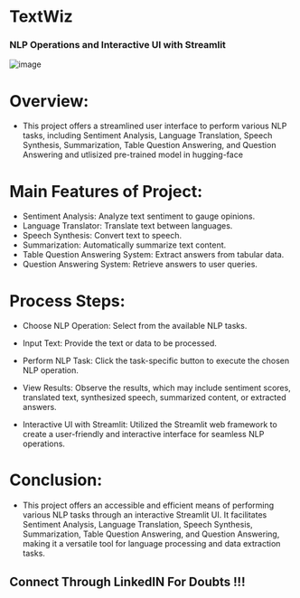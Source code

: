 # TextWiz

  ### NLP Operations and Interactive UI with Streamlit

![image](https://github.com/praveendecode/Textwiz/assets/95226524/916abc3d-f61c-4a3c-a04c-a6ab7c3db7ef)


# Overview:
- This project offers a streamlined user interface to perform various NLP tasks, including Sentiment Analysis, Language Translation, Speech Synthesis, Summarization, Table Question Answering, and Question Answering and utlisized pre-trained model in hugging-face

# Main Features of Project:

  - Sentiment Analysis: Analyze text sentiment to gauge opinions.
  - Language Translator: Translate text between languages.
  - Speech Synthesis: Convert text to speech.
  - Summarization: Automatically summarize text content.
  - Table Question Answering System: Extract answers from tabular data.
  - Question Answering System: Retrieve answers to user queries.

# Process Steps:

  - Choose NLP Operation:
        Select from the available NLP tasks.

  - Input Text:
        Provide the text or data to be processed.

  - Perform NLP Task:
        Click the task-specific button to execute the chosen NLP operation.

  - View Results:
        Observe the results, which may include sentiment scores, translated text, synthesized speech, summarized content, or extracted answers.

  - Interactive UI with Streamlit:
        Utilized the Streamlit web framework to create a user-friendly and interactive interface for seamless NLP operations.

# Conclusion:
- This project offers an accessible and efficient means of performing various NLP tasks through an interactive Streamlit UI. It facilitates Sentiment Analysis, Language Translation, Speech Synthesis, Summarization, Table Question Answering, and Question 
Answering, making it a versatile tool for language processing and data extraction tasks.


## Connect Through LinkedIN For Doubts !!!
